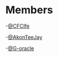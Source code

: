 # Members

-[@CFCIfe](https://www.github.com/CFCIfe)

-[@AkonTeeJay](https://www.github.com/AkonTeeJay)

-[@G-oracle](https://www.github/G-oracle.com)
